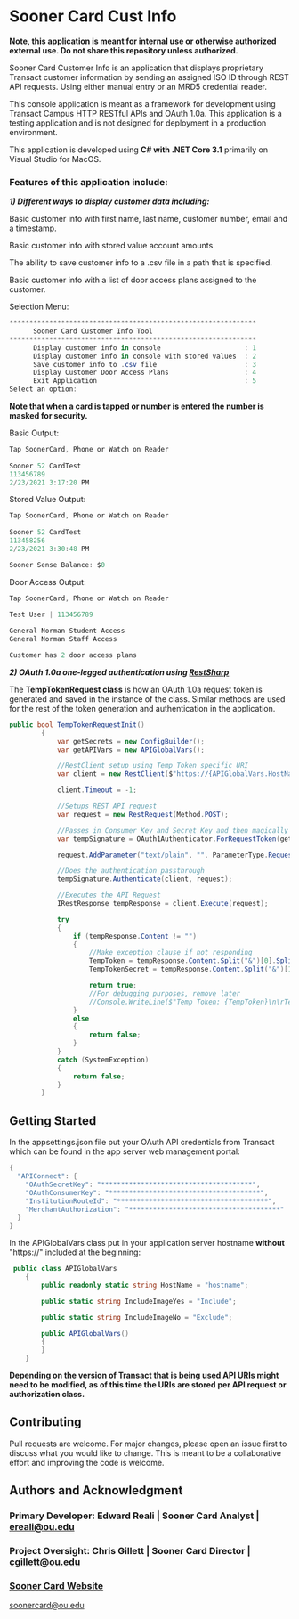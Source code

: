 # Sooner Card Cust Info

**Note, this application is meant for internal use or otherwise authorized external use. Do not share this repository unless authorized.**

Sooner Card Customer Info is an application that displays proprietary Transact customer information by sending an assigned ISO ID through REST API requests. Using either manual entry or an MRD5 credential reader.

This console application is meant as a framework for development using Transact Campus HTTP RESTful APIs and OAuth 1.0a. This application is a testing application and is not designed for deployment in a production environment.

This application is developed using **C# with .NET Core 3.1** primarily on Visual Studio for MacOS.

### Features of this application include:
***1) Different ways to display customer data including:***

   Basic customer info with first name, last name, customer number, email and a timestamp.
   
   Basic customer info with stored value account amounts.
   
   The ability to save customer info to a .csv file in a path that is specified.

   Basic customer info with a list of door access plans assigned to the customer.
   

Selection Menu:
```C#
**************************************************************
      Sooner Card Customer Info Tool                          
**************************************************************
      Display customer info in console                     : 1
      Display customer info in console with stored values  : 2
      Save customer info to .csv file                      : 3
      Display Customer Door Access Plans                   : 4
      Exit Application                                     : 5
Select an option: 
```
**Note that when a card is tapped or number is entered the number is masked for security.**

Basic Output:

```C#
Tap SoonerCard, Phone or Watch on Reader
                                                                                                                          
Sooner 52 CardTest
113456789
2/23/2021 3:17:20 PM
```
Stored Value Output:
```C#
Tap SoonerCard, Phone or Watch on Reader
                                                                                                                          
Sooner 52 CardTest
113458256
2/23/2021 3:30:48 PM

Sooner Sense Balance: $0
```

Door Access Output:

```C#
Tap SoonerCard, Phone or Watch on Reader
                                                                                                                          
Test User | 113456789

General Norman Student Access
General Norman Staff Access

Customer has 2 door access plans
```
***2) OAuth 1.0a one-legged authentication using [RestSharp](https://restsharp.dev/)***

The **TempTokenRequest class** is how an OAuth 1.0a request token is generated and saved in the instance of the class. Similar methods are used for the rest of the token generation and authentication in the application.
```C#
public bool TempTokenRequestInit()
        {
            var getSecrets = new ConfigBuilder();
            var getAPIVars = new APIGlobalVars();

            //RestClient setup using Temp Token specific URI
            var client = new RestClient($"https://{APIGlobalVars.HostName}/transact/api/initiate");

            client.Timeout = -1;

            //Setups REST API request
            var request = new RestRequest(Method.POST);

            //Passes in Consumer Key and Secret Key and then magically generates the rest of the auth blueprint
            var tempSignature = OAuth1Authenticator.ForRequestToken(getSecrets.OAuthConsumerKey, getSecrets.OAuthSecretKey, RestSharp.Authenticators.OAuth.OAuthSignatureMethod.HmacSha1);

            request.AddParameter("text/plain", "", ParameterType.RequestBody);

            //Does the authentication passthrough
            tempSignature.Authenticate(client, request);

            //Executes the API Request
            IRestResponse tempResponse = client.Execute(request);

            try
            {
                if (tempResponse.Content != "")
                {
                    //Make exception clause if not responding
                    TempToken = tempResponse.Content.Split("&")[0].Split("=")[1];
                    TempTokenSecret = tempResponse.Content.Split("&")[1].Split("=")[1];

                    return true;
                    //For debugging purposes, remove later
                    //Console.WriteLine($"Temp Token: {TempToken}\n\rTemp Secret: {TempTokenSecret}");
                }
                else
                {
                    return false;
                }
            }
            catch (SystemException)
            {
                return false;
            }
        }
```

## Getting Started

In the appsettings.json file put your OAuth API credentials from Transact which can be found in the app server web management portal:
```C#
{
  "APIConnect": {
    "OAuthSecretKey": "**************************************",
    "OAuthConsumerKey": "**************************************",
    "InstitutionRouteId": "**************************************",
    "MerchantAuthorization": "**************************************"
  }
}
```
In the APIGlobalVars class put in your application server hostname **without** "https://" included at the beginning:
```C#
 public class APIGlobalVars
    {
        public readonly static string HostName = "hostname";

        public static string IncludeImageYes = "Include";

        public static string IncludeImageNo = "Exclude";

        public APIGlobalVars()
        {
        }
    }
```

**Depending on the version of Transact that is being used API URIs might need to be modified, as of this time the URIs are stored per API request or authorization class.**

## Contributing
Pull requests are welcome. For major changes, please open an issue first to discuss what you would like to change. This is meant to be a collaborative effort and improving the code is welcome.

## Authors and Acknowledgment
### Primary Developer: Edward Reali | Sooner Card Analyst | [ereali@ou.edu](mailto:ereali@ou.edu)
### Project Oversight: Chris Gillett | Sooner Card Director | [cgillett@ou.edu](mailto:cgillett@ou.edu)

### [Sooner Card Website](https://ou.edu/soonercard)

[soonercard@ou.edu](mailto:soonercard@ou.edu)
